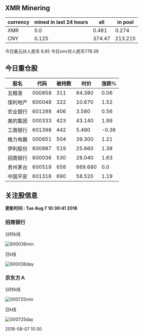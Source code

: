 ## XMR Minering

|currency|mined in last 24 hours|all|in pool|
|---|---|---|---|
|XMR|0.0|0.481|0.274|
|CNY|0.125|374.47|213.215|

今日美元对人民币 6.85	今日xmr对人民币778.39


## 今日重仓股 

|股名|代码|被持数|时价|涨跌%|
|---|---|---|---|---|
|五粮液|000858|311|64.380|0.06|
|保利地产|600048|322|10.670|1.52|
|农业银行|601288|406|3.580|0.56|
|美的集团|000333|423|43.140|1.99|
|工商银行|601398|442|5.490|-0.36|
|格力电器|000651|504|39.300|1.21|
|伊利股份|600887|519|25.660|1.38|
|招商银行|600036|530|28.040|1.63|
|贵州茅台|600519|658|669.680|0.0|
|中国平安|601318|690|58.520|1.19|

## 关注股信息
**更新时间 : Tue Aug  7 10:30:41 2018**
### 招商银行 
分时k线

![600036min](http://image.sinajs.cn/newchart/min/n/sh600036.gif)

日k线

![600036day](http://image.sinajs.cn/newchart/daily/n/sh600036.gif)

### 京东方Ａ 
分时k线

![000725min](http://image.sinajs.cn/newchart/min/n/sz000725.gif)

日k线

![000725day](http://image.sinajs.cn/newchart/daily/n/sz000725.gif)

2018-08-07 10:30